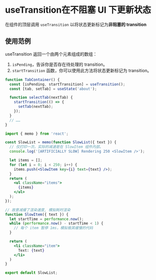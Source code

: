 # useTransition在不阻塞 UI 下更新状态

在组件的顶层调用 `useTransition` 以将状态更新标记为**非阻塞的 transition**

## 使用范例

useTransition 返回一个由两个元素组成的数组：
1. `isPending`，告诉你是否存在待处理的 transition。
2. `startTransition` 函数，你可以使用此方法将状态更新标记为 transition。

```jsx
function TabContainer() {
  const [isPending, startTransition] = useTransition();
  const [tab, setTab] = useState('about');

  function selectTab(nextTab) {
    startTransition(() => {
      setTab(nextTab);
    });
  }
  // ……
}
```

```jsx
import { memo } from 'react';

const SlowList = memo(function SlowList({ text }) {
  // 仅打印一次。实际的减速是在 SlowItem 组件内部。
  console.log('[ARTIFICIALLY SLOW] Rendering 250 <SlowItem />');

  let items = [];
  for (let i = 0; i < 250; i++) {
    items.push(<SlowItem key={i} text={text} />);
  }
  return (
    <ul className="items">
      {items}
    </ul>
  );
});

// 故意减缓了渲染速度, 模拟耗时渲染
function SlowItem({ text }) {
  let startTime = performance.now();
  while (performance.now() - startTime < 1) {
    // 每个 item 暂停 1ms，模拟极其缓慢的代码
  }

  return (
    <li className="item">
      Text: {text}
    </li>
  )
}

export default SlowList;
```

